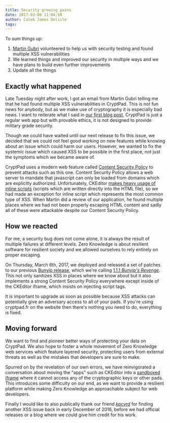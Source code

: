 ```yaml
---
title: Security growing pains
date: 2017-03-06 11:04:58
author: Caleb James Delisle
tags:
---
```


To sum things up:

1. [Martin Gubri](https://github.com/Framartin) volunteered to help us with security testing and found multiple XSS vulnerabilities
2. We learned things and improved our security in multiple ways and we have plans to build even further improvements
3. Update all the things

## Exactly what happened

Late Tuesday night after work, I got an email from Martin Gubri telling me that he had found multiple XSS vulnerabilities in CryptPad.
This is not fun news for anybody, but as we make use of cryptography it is especially bad news.
I want to reiterate what I said in [our first blog post](https://blog.cryptpad.fr/2017/02/20/Time-to-Encrypt-the-Cloud/ "Time to Encrypt the Cloud"), CryptPad is just a regular web app but with provable ethics, it is not designed to provide military grade security.

Though we could have waited until our next release to fix this issue, we decided that we could not feel good working on new features while knowing about an issue which could harm our users.
However, we wanted to fix the systemic issue which caused XSS to be possible in the first place, not just the symptoms which we became aware of.

CryptPad uses a modern web feature called [Content Security Policy](https://en.wikipedia.org/wiki/Content_Security_Policy) to prevent attacks such as this one.
Content Security Policy allows a web server to mandate that javascript can only be loaded from domains which are explicitly authorized.
Unfortunately, CKEditor [makes heavy usage of inline scripts](https://dev.ckeditor.com/ticket/8584) (scripts which are written directly into the HTML file), so we had made an exception for inline script which represents the most common type of XSS.
When Martin did a review of our application, he found multiple places where we had not been properly escaping HTML content and sadly all of these were attackable despite our Content Security Policy.

## How we reacted

For me, a security bug does not come alone, it is always the result of multiple failures at different levels.
Zero Knowledge is about resilient software for resilient society and we allowed ourselves to rely entirely on proper escaping.

On Thursday, March 6th, 2017, we deployed and released a set of patches to our previous [Bunyip release](https://github.com/xwiki-labs/cryptpad/releases/tag/1.1.0), which we're calling [1.1.1 _Bunyip's Revenge_](https://github.com/xwiki-labs/cryptpad/releases/tag/1.1.1).
This not only sanitizes XSS in places where we know about but it also implements a strong Content Security Policy everywhere except inside of the CKEditor iframe, which insists on injecting script tags.

It is important to upgrade as soon as possible because XSS attacks can potentially give an adversary access to all of your pads.
If you're using cryptpad.fr on the website then there's nothing you need to do, everything is fixed.

## Moving forward

We want to find and pioneer better ways of protecting your data on CryptPad.
We also hope to foster a whole movement of Zero Knowledge web services which feature layered security, protecting users from external threats as well as the mistakes that developers are sure to make.

Spurred on by the revelation of our own errors, we have reinvigorated a conversation about moving the "apps" such as CKEditor into a [sandboxed iframe](https://www.html5rocks.com/en/tutorials/security/sandboxed-iframes/) where it cannot access any of the cryptographic keys or other pads.
This introduces some difficulty on our end, as we want to provide a resilient platform while making Zero Knowledge an approachable subject for web developers.

Finally I would like to also publically thank our friend [_kpcyrd_](https://github.com/kpcyrd) for finding another XSS issue back in early December of 2016, before we had official releases or a blog where we could give him credit for his work.


